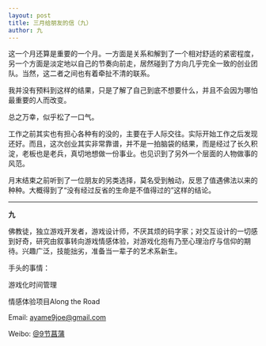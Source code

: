 ```yaml
---
layout: post
title: 三月给朋友的信（九）
author: 九
---
```

这一个月还算是重要的一个月。一方面是关系和解到了一个相对舒适的紧密程度，另一个方面是淡定地以自己的节奏向前走，居然碰到了方向几乎完全一致的创业团队。当然，这二者之间也有着牵扯不清的联系。

我并没有预料到这样的结果，只是了解了自己到底不想要什么，并且不会因为哪怕最重要的人而改变。

总之万幸，似乎松了一口气。

工作之前其实也有担心各种有的没的，主要在于人际交往。实际开始工作之后发现还好。而且，这次创业其实非常靠谱，并不是一拍脑袋的结果，而是经过了长久积淀，老板也是老兵，真切地想做一份事业。也见识到了另外一个层面的人物做事的风范。

月末结束之前听到了一位朋友的另类选择，莫名受到触动，反思了值遇佛法以来的种种。大概得到了“没有经过反省的生命是不值得过的”这样的结论。

---

**九**

佛教徒，独立游戏开发者，游戏设计师，不厌其烦的码字家；对交互设计的一切感到好奇，研究由叙事转向游戏情感体验，对游戏化抱有乃至心理治疗与信仰的期待。兴趣广泛，技能拙劣，准备当一辈子的艺术系新生。

手头的事情：

游戏化时间管理

情感体验项目Along the Road

Email: [ayame9joe@gmail.com](ayame9joe@gmail.com "ayame9joe@gmail.com")

Weibo: [@9节菖蒲](http://weibo.com/ayame9joe/ "@9节菖蒲")